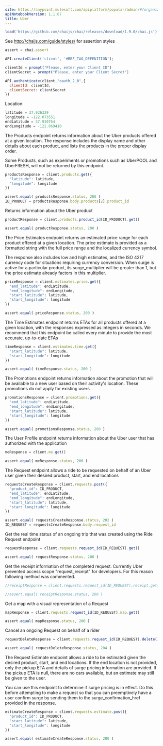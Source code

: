 ```yaml
---
site: https://anypoint.mulesoft.com/apiplatform/popular/admin/#/organizations/52560d3f-c37a-409d-9887-79e0a9a9ecff/dashboard/apis/19621/versions/20941/portal/pages/34510/edit
apiNotebookVersion: 1.1.67
title: Uber
---
```


```javascript
load('https://github.com/chaijs/chai/releases/download/1.9.0/chai.js')
```

See http://chaijs.com/guide/styles/ for assertion styles

```javascript
assert = chai.assert
```

```javascript
API.createClient('client', '#REF_TAG_DEFENITION');
```

```javascript
clientId = prompt("Please, enter your Client ID")
clientSecret = prompt("Please, enter your Client Secret")
```

```javascript
API.authenticate(client,"oauth_2_0",{
  clientId: clientId,
  clientSecret: clientSecret
})
```

Location

```javascript
latitude = 37.926329 
longitude = -122.073551
endLatitude = 37.930764
endLongitude = -122.069410
```

The Products endpoint returns information about the Uber products offered at a given location. The response includes the display name and other details about each product, and lists the products in the proper display order.

Some Products, such as experiments or promotions such as UberPOOL and UberFRESH, will not be returned by this endpoint.

```javascript
productsResponse = client.products.get({
  "latitude": latitude,
  "longitude": longitude
})
```

```javascript
assert.equal( productsResponse.status, 200 )
ID_PRODUCT = productsResponse.body.products[2].product_id
```

Returns information about the Uber product

```javascript
productResponse = client.products.product_id(ID_PRODUCT).get()
```

```javascript
assert.equal( productResponse.status, 200 )
```

The Price Estimates endpoint returns an estimated price range for each product offered at a given location. The price estimate is provided as a formatted string with the full price range and the localized currency symbol.

The response also includes low and high estimates, and the ISO 4217 currency code for situations requiring currency conversion. When surge is active for a particular product, its surge_multiplier will be greater than 1, but the price estimate already factors in this multiplier.

```javascript
priceResponse = client.estimates.price.get({
  "end_latitude": endLatitude,
  "end_longitude": endLongitude,
  "start_latitude": latitude,
  "start_longitude": longitude
})
```

```javascript
assert.equal( priceResponse.status, 200 )
```

The Time Estimates endpoint returns ETAs for all products offered at a given location, with the responses expressed as integers in seconds. We recommend that this endpoint be called every minute to provide the most accurate, up-to-date ETAs

```javascript
timeResponse = client.estimates.time.get({
  "start_latitude": latitude,
  "start_longitude": longitude
})
```

```javascript
assert.equal( timeResponse.status, 200 )
```

The Promotions endpoint returns information about the promotion that will be available to a new user based on their activity's location. These promotions do not apply for existing users

```javascript
promotionsResponse = client.promotions.get({
  "end_latitude": endLatitude,
  "end_longitude": endLongitude,
  "start_latitude": latitude,
  "start_longitude": longitude
})
```

```javascript
assert.equal( promotionsResponse.status, 200 )
```

The User Profile endpoint returns information about the Uber user that has authorized with the application

```javascript
meResponse = client.me.get()
```

```javascript
assert.equal( meResponse.status, 200 )
```

The Request endpoint allows a ride to be requested on behalf of an Uber user given their desired product, start, and end locations

```javascript
requestsCreateResponse = client.requests.post({
  "product_id": ID_PRODUCT,
  "end_latitude": endLatitude,
  "end_longitude": endLongitude,
  "start_latitude": latitude,
  "start_longitude": longitude
})
```

```javascript
assert.equal( requestsCreateResponse.status, 202 )
ID_REQUEST = requestsCreateResponse.body.request_id
```

Get the real time status of an ongoing trip that was created using the Ride Request endpoint

```javascript
requestResponse = client.requests.request_id(ID_REQUEST).get()
```

```javascript
assert.equal( requestResponse.status, 200 )
```

Get the receipt information of the completed request.
Currently Uber prevented access scope "request_receipt" for developers. For this reason following method was commented.

```javascript
//receiptResponse = client.requests.request_id(ID_REQUEST).receipt.get()
```

```javascript
//assert.equal( receiptResponse.status, 200 )
```

Get a map with a visual representation of a Request

```javascript
mapResponse = client.requests.request_id(ID_REQUEST).map.get()
```

```javascript
assert.equal( mapResponse.status, 200 )
```

Cancel an ongoing Request on behalf of a rider

```javascript
requestDeleteResponse = client.requests.request_id(ID_REQUEST).delete()
```

```javascript
assert.equal( requestDeleteResponse.status, 204 )
```

The Request Estimate endpoint allows a ride to be estimated given the desired product, start, and end locations. If the end location is not provided, only the pickup ETA and details of surge pricing information are provided. If the pickup ETA is null, there are no cars available, but an estimate may still be given to the user.

You can use this endpoint to determine if surge pricing is in effect. Do this before attempting to make a request so that you can preemptively have a user confirm surge by sending them to the surge_confirmation_href provided in the response.

```javascript
estimateCreateResponse = client.requests.estimate.post({
  "product_id": ID_PRODUCT,
  "start_latitude": latitude,
  "start_longitude": longitude
})
```

```javascript
assert.equal( estimateCreateResponse.status, 200 )
```
